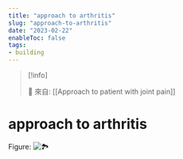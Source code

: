 ```yaml
---
title: "approach to arthritis"
slug: "approach-to-arthritis"
date: "2023-02-22"
enableToc: false
tags:
- building
---
```


> [!info]
>
> 🌱 來自: [[Approach to patient with joint pain]]

# approach to arthritis

Figure: ![🏞️](https://i.imgur.com/OmPRQtT.png)
